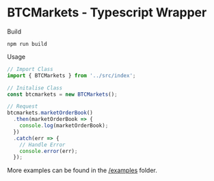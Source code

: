 # BTCMarkets - Typescript Wrapper

Build

`npm run build`

Usage

```typescript
// Import Class
import { BTCMarkets } from '../src/index';

// Initalise Class
const btcmarkets = new BTCMarkets();

// Request
btcmarkets.marketOrderBook()
  .then(marketOrderBook => {
    console.log(marketOrderBook);
  })
  .catch(err => {
    // Handle Error
    console.error(err);
  });
```

More examples can be found in the [/examples](https://github.com/sketchthat/btcmarkets/tree/master/examples) folder.
